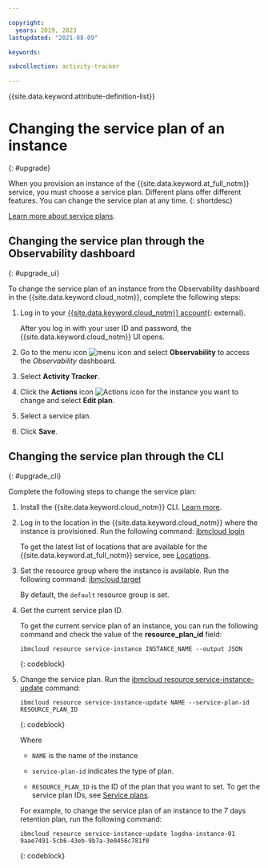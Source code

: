```yaml
---

copyright:
  years: 2019, 2023
lastupdated: "2021-08-09"

keywords:

subcollection: activity-tracker

---
```


{{site.data.keyword.attribute-definition-list}}


# Changing the service plan of an instance
{: #upgrade}

When you provision an instance of the {{site.data.keyword.at_full_notm}} service, you must choose a service plan. Different plans offer different features. You can change the service plan at any time.
{: shortdesc}



[Learn more about service plans](/docs/activity-tracker?topic=activity-tracker-service_plan).

## Changing the service plan through the Observability dashboard
{: #upgrade_ui}

To change the service plan of an instance from the Observability dashboard in the {{site.data.keyword.cloud_notm}}, complete the following steps:

1. Log in to your [{{site.data.keyword.cloud_notm}} account](https://cloud.ibm.com/login){: external}.

   After you log in with your user ID and password, the {{site.data.keyword.cloud_notm}} UI opens.

2. Go to the menu icon ![menu icon](../icons/icon_hamburger.svg) and select **Observability** to access the *Observability* dashboard.

3. Select **Activity Tracker**.

4. Click the **Actions** icon ![Actions icon](../icons/action-menu-icon.svg) for the instance you want to change and select **Edit plan**.

5. Select a service plan.

6. Click **Save**.

## Changing the service plan through the CLI
{: #upgrade_cli}

Complete the following steps to change the service plan:

1. Install the {{site.data.keyword.cloud_notm}} CLI. [Learn more](/docs/cli?topic=cli-getting-started).

2. Log in to the location in the {{site.data.keyword.cloud_notm}} where the instance is provisioned. Run the following command: [ibmcloud login](/docs/cli?topic=cli-ibmcloud_cli#ibmcloud_login)

   To get the latest list of locations that are available for the {{site.data.keyword.at_full_notm}} service, see [Locations](/docs/services/activity-tracker?topic=activity-tracker-regions).

3. Set the resource group where the instance is available. Run the following command: [ibmcloud target](/docs/cli?topic=cli-ibmcloud_cli#ibmcloud_target)

   By default, the `default` resource group is set.

4. Get the current service plan ID.

   To get the current service plan of an instance, you can run the following command and check the value of the **resource_plan_id** field:

   ```text
   ibmcloud resource service-instance INSTANCE_NAME --output JSON
   ```
   {: codeblock}

5. Change the service plan. Run the [ibmcloud resource service-instance-update](/docs/cli?topic=cli-ibmcloud_commands_resource#ibmcloud_resource_service_instance_update) command:

   ```text
   ibmcloud resource service-instance-update NAME --service-plan-id RESOURCE_PLAN_ID
   ```
   {: codeblock}

   Where

   * `NAME` is the name of the instance

   * `service-plan-id` indicates the type of plan.

   * `RESOURCE_PLAN_ID` is the ID of the plan that you want to set. To get the service plan IDs, see [Service plans](/docs/activity-tracker?topic=activity-tracker-service_plan).


   For example, to change the service plan of an instance to the 7 days retention plan, run the following command:

   ```text
   ibmcloud resource service-instance-update logdna-instance-01 9aae7491-5cb6-43eb-9b7a-3e0456c781f0
   ```
   {: codeblock}
